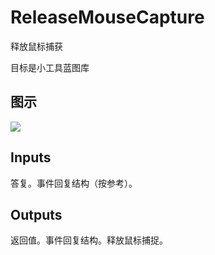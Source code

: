 # ReleaseMouseCapture

释放鼠标捕获

目标是小工具蓝图库

## 图示

![]($-20221218-21335796.png)

## Inputs

答复。事件回复结构（按参考）。  

## Outputs

返回值。事件回复结构。释放鼠标捕捉。
